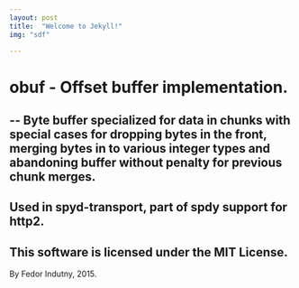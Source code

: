```yaml
---
layout: post
title:  "Welcome to Jekyll!"
img: "sdf"

---
```



# obuf - Offset buffer implementation.

--
Byte buffer specialized for data in chunks with special cases for dropping
bytes in the front, merging bytes in to various integer types and
abandoning buffer without penalty for previous chunk merges.
--
Used in spyd-transport, part of spdy support for http2.
--
This software is licensed under the MIT License.
--
By Fedor Indutny, 2015.
